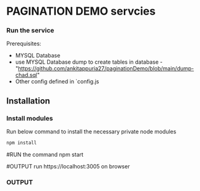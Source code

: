 # PAGINATION DEMO servcies




### Run the service
Prerequisites:
  * MYSQL Database
  * use MYSQL Database dump to create tables in database  - "https://github.com/ankitappuria27/paginationDemo/blob/main/dump-chad.sql"
  * Other config defined in `config.js

## Installation
### Install modules
Run below command to install the necessary private node modules
```bash
npm install
```

#RUN the command
npm start

#OUTPUT
run https://localhost:3005 on browser




### OUTPUT
